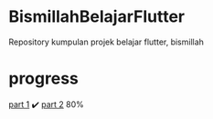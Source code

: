 # BismillahBelajarFlutter
Repository kumpulan projek belajar flutter, bismillah

# progress
[part 1](https://docs.flutter.dev/get-started/codelab) ✔️
[part 2](https://codelabs.developers.google.com/codelabs/first-flutter-app-pt2#5) 80%

